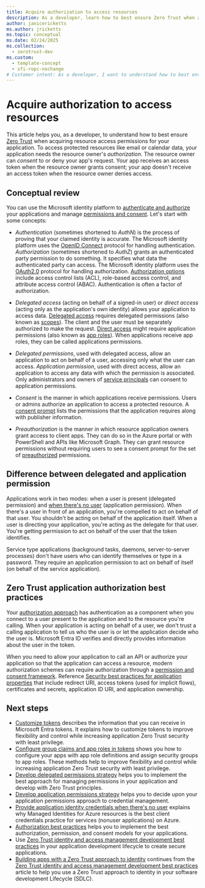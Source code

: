 ```yaml
---
title: Acquire authorization to access resources
description: As a developer, learn how to best ensure Zero Trust when acquiring resource access permissions for your application.
author: janicericketts
ms.author: jricketts
ms.topic: conceptual
ms.date: 02/24/2025
ms.collection:
  - zerotrust-dev
ms.custom:
  - template-concept
  - sfi-ropc-nochange
# Customer intent: As a developer, I want to understand how to best ensure Zero Trust when acquiring resource access permissions for my application.
---
```

# Acquire authorization to access resources

This article helps you, as a developer, to understand how to best ensure [Zero Trust](overview.md) when acquiring resource access permissions for your application. To access protected resources like email or calendar data, your application needs the resource owner's *authorization*. The resource owner can *consent* to or deny your app's request. Your app receives an access token when the resource owner grants consent; your app doesn't receive an access token when the resource owner denies access.

## Conceptual review

You can use the Microsoft identity platform to [authenticate and authorize](/entra/identity-platform/authentication-vs-authorization) your applications and manage [permissions and consent](/entra/identity-platform/permissions-consent-overview). Let's start with some concepts:

- *Authentication* (sometimes shortened to *AuthN*) is the process of proving that your claimed identity is accurate. The Microsoft identity platform uses the [OpenID Connect](https://openid.net/connect/) protocol for handling authentication. *Authorization* (sometimes shortened to *AuthZ*) grants an authenticated party permission to do something. It specifies what data the authenticated party can access. The Microsoft identity platform uses the [OAuth2.0](https://oauth.net/2/) protocol for handling authorization. [Authorization options](/entra/identity-platform/authorization-basics) include access control lists (ACL), role-based access control, and attribute access control (ABAC). Authentication is often a factor of authorization.

- *Delegated access* (acting on behalf of a signed-in user) or *direct access* (acting only as the application's own identity) allows your application to access data. [Delegated access](/entra/identity-platform/permissions-consent-overview#delegated-access-access-on-behalf-of-a-user) requires delegated permissions (also known as [scopes](/entra/identity-platform/permissions-consent-overview#scopes-and-permissions)). The client and the user must be separately authorized to make the request. [Direct access](/entra/identity-platform/permissions-consent-overview#direct-access-app-only-access) might require application permissions (also known as [app roles](/entra/identity-platform/howto-add-app-roles-in-apps)). When applications receive app roles, they can be called applications permissions.

- *Delegated permissions*, used with delegated access, allow an application to act on behalf of a user, accessing only what the user can access. *Application permission*, used with direct access, allow an application to access any data with which the permission is associated. Only administrators and owners of [service principals](/entra/identity-platform/how-applications-are-added#what-are-service-principals-and-where-do-they-come-from) can consent to application permissions.

- *Consent* is the manner in which applications receive permissions. Users or admins authorize an application to access a protected resource. A [consent prompt](/entra/identity-platform/application-consent-experience) lists the permissions that the application requires along with publisher information.

- *Preauthorization* is the manner in which resource application owners grant access to client apps. They can do so in the Azure portal or with PowerShell and APIs like Microsoft Graph. They can grant resource permissions without requiring users to see a consent prompt for the set of [preauthorized](/entra/identity-platform/permissions-consent-overview#preauthorization) permissions.

## Difference between delegated and application permission

Applications work in two modes: when a user is present (delegated permission) and [when there's no user](identity-non-user-applications.md) (application permission). When there's a user in front of an application, you're compelled to act on behalf of that user. You shouldn't be acting on behalf of the application itself. When a user is directing your application, you're acting as the delegate for that user. You're getting permission to act on behalf of the user that the token identifies.

Service type applications (background tasks, daemons, server-to-server processes) don't have users who can identify themselves or type in a password. They require an application permission to act on behalf of itself (on behalf of the service application).

## Zero Trust application authorization best practices

Your [authorization approach](/entra/identity-platform/authorization-basics) has authentication as a component when you connect to a user present to the application and to the resource you're calling. When your application is acting on behalf of a user, we don't trust a calling application to tell us who the user is or let the application decide who the user is. Microsoft Entra ID verifies and directly provides information about the user in the token.

When you need to allow your application to call an API or authorize your application so that the application can access a resource, modern authorization schemes can require authorization through a [permission and consent framework](/entra/identity-platform/application-consent-experience). Reference [Security best practices for application properties](/entra/identity-platform/security-best-practices-for-app-registration) that include redirect URI, access tokens (used for implicit flows), certificates and secrets, application ID URI, and application ownership.

## Next steps

- [Customize tokens](zero-trust-token-customization.md) describes the information that you can receive in Microsoft Entra tokens. It explains how to customize tokens to improve flexibility and control while increasing application Zero Trust security with least privilege.
- [Configure group claims and app roles in tokens](configure-tokens-group-claims-app-roles.md) shows you how to configure your apps with app role definitions and assign security groups to app roles. These methods help to improve flexibility and control while increasing application Zero Trust security with least privilege.
- [Develop delegated permissions strategy](developer-strategy-delegated-permission.md) helps you to implement the best approach for managing permissions in your application and develop with Zero Trust principles.
- [Develop application permissions strategy](developer-strategy-application-permissions.md) helps you to decide upon your application permissions approach to credential management.
- [Provide application identity credentials when there's no user](identity-non-user-applications.md) explains why Managed Identities for Azure resources is the best client credentials practice for services (nonuser applications) on Azure.
- [Authorization best practices](developer-strategy-authorization-best-practices.md) helps you to implement the best authorization, permission, and consent models for your applications.
- Use [Zero Trust identity and access management development best practices](identity-iam-development-best-practices.md) in your application development lifecycle to create secure applications.
- [Building apps with a Zero Trust approach to identity](identity.md) continues from the [Zero Trust identity and access management development best practices](identity-iam-development-best-practices.md) article to help you use a Zero Trust approach to identity in your software development Lifecycle (SDLC).
